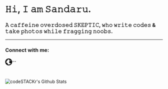 # 𝙷𝚒, 𝙸 𝚊𝚖 𝚂𝚊𝚗𝚍𝚊𝚛𝚞.

### 𝙰 𝚌𝚊𝚏𝚏𝚎𝚒𝚗𝚎 𝚘𝚟𝚎𝚛𝚍𝚘𝚜𝚎𝚍 𝚂𝙺𝙴𝙿𝚃𝙸𝙲, 𝚠𝚑𝚘 𝚠𝚛𝚒𝚝𝚎 𝚌𝚘𝚍𝚎𝚜 & 𝚝𝚊𝚔𝚎 𝚙𝚑𝚘𝚝𝚘𝚜 𝚠𝚑𝚒𝚕𝚎 𝚏𝚛𝚊𝚐𝚐𝚒𝚗𝚐 𝚗𝚘𝚘𝚋𝚜.

---

### Connect with me:

[<img align="left" alt="" width="22px" src="https://raw.githubusercontent.com/iconic/open-iconic/master/svg/globe.svg" />][website]
[<img align="left" alt="" width="22px" src="https://cdn.jsdelivr.net/npm/simple-icons@v3/icons/instagram.svg" />][instagram]
[<img align="left" alt="" width="22px" src="https://cdn.jsdelivr.net/npm/simple-icons@v3/icons/facebook.svg" />][facebook]
[<img align="left" alt="" width="22px" src="https://cdn.jsdelivr.net/npm/simple-icons@v3/icons/youtube.svg" />][youtube]
[<img align="left" alt="" width="22px" src="https://cdn.jsdelivr.net/npm/simple-icons@v3/icons/twitter.svg" />][twitter]
[<img align="left" alt="" width="22px" src="https://cdn.jsdelivr.net/npm/simple-icons@v3/icons/linkedin.svg" />][linkedin]

[website]: https://sandxru.github.io
[twitter]: https://twitter.com/sandxru
[youtube]: https://www.youtube.com/channel/UCd0EMsxGiZE7v6M2nAbodyw?view_as=subscriber
[instagram]: https://instagram.com/sandxru
[linkedin]: https://linkedin.com/in/sandxru
[facebook]: https://www.facebook.com/sandxru

--

<br/>
<br/>
<img align="left" alt="codeSTACKr's Github Stats" src="https://github-readme-stats.codestackr.vercel.app/api?username=sandxru&show_icons=true&hide_border=true" />
